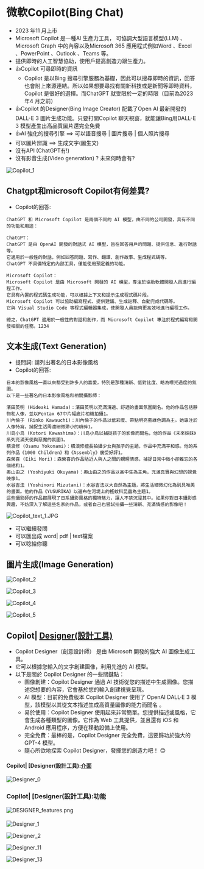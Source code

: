 # 微軟Copilot(Bing Chat)
- 2023 年11 月上市
- Microsoft Copilot 是一種Al 生產力工具， 可協調大型語言模型(LLM) 、Microsoft Graph 中的內容以及Microsoft 365 應用程式例如Word 、Excel 、PowerPoint 、Outlook 、Teams 等。
- 提供即時的人工智慧協助，使用戶提高創造力跟生產力。
- 👍️Copilot 可尋即時的資訊
  - Copilot 是以Bing 搜尋引擎服務為基礎，因此可以搜尋即時的資訊，回答也會附上來源連結。所以如果想要尋找有關新科技或是新聞等即時資料， Copilot 是很好的選擇。而ChatGPT 就受限於一定的時限（目前為2023 年4 月之前）
- 👍️Copilot 的Designer(Bing Image Creator) 配載了Open Al 最新開發的DALL-E 3 圖片生成功能。只要打開Copilot 聊天視窗，就能讓Bing用DALL-E 3 模型產生出高品質圖片還完全免費
- 👍️AI 強化的搜尋引擎 ==> 可以語音搜尋 | 圖片搜尋 | 個人照片搜尋
- 可以圖片辨識 ==> 生成文字(圖生文)
- 沒有API (ChatGPT有!)
- 沒有影音生成(Video generation) ? 未來何時會有?

![Copilot_1](./pics/Copilot_1.JPG)

## Chatgpt和microsoft Copilot有何差異?
- Copilot的回答:
```
ChatGPT 和 Microsoft Copilot 是兩個不同的 AI 模型，由不同的公司開發，具有不同的功能和用途：

ChatGPT：
ChatGPT 是由 OpenAI 開發的對話式 AI 模型，旨在回答用戶的問題、提供信息、進行對話等。
它適用於一般性的對話，例如回答問題、寫作、翻譯、創作故事、生成程式碼等。
ChatGPT 不具備特定的內部工具，僅能使用預定義的功能。

Microsoft Copilot：
Microsoft Copilot 是由 Microsoft 開發的 AI 模型，專注於協助軟體開發人員進行編程工作。
它具有內置的程式碼生成功能，可以根據上下文和提示生成程式碼片段。
Microsoft Copilot 可以協助編寫程式、提供建議、生成註釋、自動完成代碼等。
它與 Visual Studio Code 等程式編輯器集成，使開發人員能夠更高效地進行編程工作。

總之，ChatGPT 適用於一般性的對話和創作，而 Microsoft Copilot 專注於程式編寫和開發相關的任務。1234
```
## 文本生成(Text Generation)
- 提問詞: 請列出著名的日本影像風格
- Copilot的回答:
```
日本的影像風格一直以來都受到許多人的喜愛，特別是那種清新、低對比度、略為曝光過度的氛圍。
以下是一些著名的日本影像風格和相關攝影師：

濱田英明 (Hideaki Hamada)：濱田英明以充滿清透、舒適的畫面氛圍聞名。他的作品包括靜物和人像，並以Pentax 67中片幅底片相機拍攝1。
川內倫子 (Rinko Kawauchi)：川內倫子的作品以低彩度、帶點明亮藍綠色調為主。她專注於人像特寫，捕捉生活周遭細微渺小的瑣碎1。
川島小鳥 (Kotori Kawashima)：川島小鳥以捕捉孩子的影像而聞名，他的作品《未來妹妹》系列充滿天使與惡魔的氛圍1。
橫浪修 (Osamu Yokonami)：橫浪修擅長拍攝少女與孩子的主題，作品中充滿平和感。他的系列作品《1000 Children》和《Assembly》廣受好評1。
森榮喜 (Eiki Mori)：森榮喜的作品貼近人與人之間的親暱情感，捕捉日常中微小卻難忘的各個總和1。
奧山由之 (Yoshiyuki Okuyama)：奧山由之的作品以高中生為主角，充滿真實與幻想的視覺映像1。
水谷吉法 (Yoshinori Mizutani)：水谷吉法以大自然為主題，將生活細微幻化為別具唯美的畫面。他的作品《YUSURIKA》以遍布在河堤上的搖蚊科昆蟲為主題1。
這些攝影師的作品都展現了日系攝影風格的獨特魅力，讓人不禁沉浸其中。如果你對日本攝影感興趣，不妨深入了解這些名家的作品，或者自己也嘗試拍攝一些清新、充滿情感的影像吧！
```
![Copilot_text_1.JPG](./pics/Copilot_text_1.JPG)


- 可以繼續發問
- 可以匯出成 word| pdf | text檔案
- 可以唸給你聽

## 圖片生成(Image Generation)

![Copilot_2](./pics/Copilot_2.JPG)

![Copilot_3](./pics/Copilot_3.JPG)

![Copilot_4](./pics/Copilot_4.JPG)

![Copilot_5](./pics/Copilot_5.JPG)

## Copilot| [Designer(設計工具)](https://www.bing.com/images/create)
- Copilot Designer（創意設計師） 是由 Microsoft 開發的強大 AI 圖像生成工具。
- 它可以根據您輸入的文字創建圖像，利用先進的 AI 模型。
- 以下是關於 Copilot Designer 的一些關鍵點：
  - 圖像創建：Copilot Designer 通過 AI 技術從您的描述中生成圖像。您描述您想要的內容，它會基於您的輸入創建視覺呈現。
  - AI 模型：目前的免費版本 Copilot Designer 使用了 OpenAI DALL·E 3 模型，該模型以其從文本描述生成高質量圖像的能力而聞名 。
  - 易於使用：Copilot Designer 使用起來非常簡單。您提供描述或風格，它會生成各種類型的圖像。它作為 Web 工具提供，並且還有 iOS 和 Android 應用程序，方便在移動設備上使用。
  - 完全免費：最棒的是，Copilot Designer 完全免費，這要歸功於強大的 GPT-4 模型。
  - 隨心所欲地探索 Copilot Designer，發揮您的創造力吧！ 😊

#### Copilot| [Designer(設計工具):[介面](https://designer.microsoft.com/)
![Designer_0](./pics/DESIGNER_0.png)

### Copilot| [Designer(設計工具):功能

![DESIGNER_features.png](./pics/DESIGNER_features.png)

#### 

![Designer_1](./pics/DESIGNER_1.png)

![Designer_2](./pics/DESIGNER_2.png)

![Designer_11](./pics/DESIGNER_11.png)

![Designer_13](./pics/DESIGNER_13.png)
